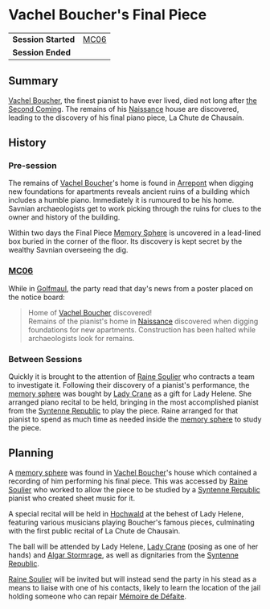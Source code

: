 # Vachel Boucher's Final Piece

|||
| --- | --- |
| **Session Started** | [MC06](../sessions/MC06.md) | storyline.2
| **Session Ended** | |

## Summary

[Vachel Boucher](../characters/vachel-boucher.md), the finest pianist to have ever lived, died not long after [the Second Coming](../history/events/the-second-coming.md). The remains of his [Naissance](../places/settlements/cities/arrepont.md) house are discovered, leading to the discovery of his final piano piece, La Chute de Chausain.

## History

### Pre-session

The remains of [Vachel Boucher](../characters/vachel-boucher.md)'s home is found in [Arrepont](../places/settlements/cities/arrepont.md) when digging new foundations for apartments reveals ancient ruins of a building which includes a humble piano. Immediately it is rumoured to be his home. Savnian archaeologists get to work picking through the ruins for clues to the owner and history of the building.

Within two days the Final Piece [Memory Sphere](../items/echneshment/memory-spheres/memory-sphere.md) is uncovered in a lead-lined box buried in the corner of the floor. Its discovery is kept secret by the wealthy Savnian overseeing the dig.

### [MC06](../sessions/MC06.md)

While in [Golfmaul](../places/settlements/towns/golfmaul.md), the party read that day's news from a poster placed on the notice board:

> Home of [Vachel Boucher](../characters/vachel-boucher.md) discovered!  
> Remains of the pianist's home in [Naissance](../places/settlements/cities/arrepont.md) discovered when digging foundations for new apartments. Construction has been halted while archaeologists look for remains.

### Between Sessions

Quickly it is brought to the attention of [Raine Soulier](../characters/raine-soulier.md) who contracts a team to investigate it. Following their discovery of a pianist's performance, the [memory sphere](../items/echneshment/memory-spheres/memory-sphere.md) was bought by [Lady Crane](../organisations/lady-crane.md) as a gift for Lady Helene. She arranged piano recital to be held, bringing in the most accomplished pianist from the [Syntenne Republic](../civilisations/syntenne-republic/syntenne-republic.md) to play the piece. Raine arranged for that pianist to spend as much time as needed inside the [memory sphere](../items/echneshment/memory-spheres/memory-sphere.md) to study the piece.

## Planning

A [memory sphere](../items/echneshment/memory-spheres/memory-sphere.md) was found in [Vachel Boucher](../characters/vachel-boucher.md)'s house which contained a recording of him performing his final piece. This was accessed by [Raine Soulier](../characters/raine-soulier.md) who worked to allow the piece to be studied by a [Syntenne Republic](../civilisations/syntenne-republic/syntenne-republic.md) pianist who created sheet music for it.

A special recital will be held in [Hochwald](../places/settlements/cities/hochwald.md) at the behest of Lady Helene, featuring various musicians playing Boucher's famous pieces, culminating with the first public recital of La Chute de Chausain.

The ball will be attended by Lady Helene, [Lady Crane](../organisations/lady-crane.md) (posing as one of her hands) and [Algar Stormrage](../characters/algar-stormrage.md), as well as dignitaries from the [Syntenne Republic](../civilisations/syntenne-republic/syntenne-republic.md).

[Raine Soulier](../characters/raine-soulier.md) will be invited but will instead send the party in his stead as a means to liaise with one of his contacts, likely to learn the location of the jail holding someone who can repair [Mémoire de Défaite](../items/echneshment/memory-spheres/memoire-de-defaite.md).